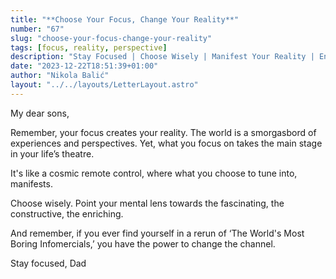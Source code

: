 ```yaml
---
title: "**Choose Your Focus, Change Your Reality**"
number: "67"
slug: "choose-your-focus-change-your-reality"
tags: [focus, reality, perspective]
description: "Stay Focused | Choose Wisely | Manifest Your Reality | Enriching Perspectives | Change the Channel | Dad's Advice"
date: "2023-12-22T18:51:39+01:00"
author: "Nikola Balić"
layout: "../../layouts/LetterLayout.astro"
---
```

My dear sons,

Remember, your focus creates your reality.
The world is a smorgasbord of experiences and perspectives.
Yet, what you focus on takes the main stage in your life’s theatre.

It's like a cosmic remote control, where what you choose to tune into, manifests.

Choose wisely. Point your mental lens towards the fascinating, the constructive, the enriching.

And remember, if you ever find yourself in a rerun of ‘The World's Most Boring Infomercials,’ you have the power to change the channel.

Stay focused,
Dad